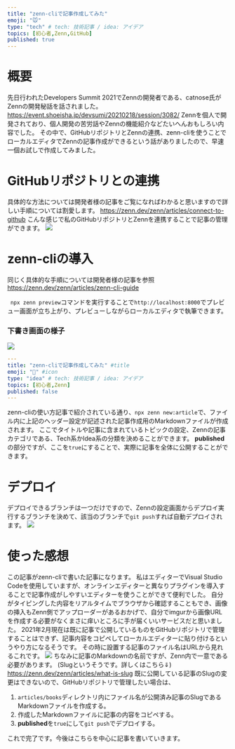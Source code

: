 ```yaml
---
title: "zenn-cliで記事作成してみた"
emoji: "🐭"
type: "tech" # tech: 技術記事 / idea: アイデア
topics: [初心者,Zenn,GitHub]
published: true
---
```

# 概要
先日行われたDevelopers Summit 2021でZennの開発者である、catnose氏がZennの開発秘話を話されました。
https://event.shoeisha.jp/devsumi/20210218/session/3082/
Zennを個人で開発されており、個人開発の苦労話やZennの機能紹介などたいへんおもしろい内容でした。
その中で、GitHubリポジトリとZennの連携、zenn-cliを使うことでローカルエディタでZennの記事作成ができるという話がありましたので、早速一個お試しで作成してみました。

# GitHubリポジトリとの連携
具体的な方法については開発者様の記事をご覧になればわかると思いますので詳しい手順については割愛します。
https://zenn.dev/zenn/articles/connect-to-github
こんな感じで私のGitHubリポジトリとZennを連携することで記事の管理ができます。
![](https://storage.googleapis.com/zenn-user-upload/no78w5u2tf85f0vjed3i1183uf7z)

# zenn-cliの導入
同じく具体的な手順については開発者様の記事を参照
https://zenn.dev/zenn/articles/zenn-cli-guide

` npx zenn preview`コマンドを実行することで`http://localhost:8000`でプレビュー画面が立ち上がり、プレビューしながらローカルエディタで執筆できます。

### 下書き画面の様子
![](https://storage.googleapis.com/zenn-user-upload/vvj51qf1nkj3vbcq6z08cuz6x2ji)

```yaml
---
title: "zenn-cliで記事作成してみた" #title
emoji: "🐁" #icon
type: "idea" # tech: 技術記事 / idea: アイデア
topics: [初心者,Zenn]
published: false
---
```

zenn-cliの使い方記事で紹介されている通り、`npx zenn new:article`で、ファイル内に上記のヘッダー設定が記述された記事作成用のMarkdownファイルが作成されます。
ここでタイトルや記事に含まれているトピックの設定、Zennの記事カテゴリである、Tech系かIdea系の分類を決めることができます。
**published**の部分ですが、ここを`true`にすることで、実際に記事を全体に公開することができます。

# デプロイ
デプロイできるブランチは一つだけですので、Zennの設定画面からデプロイ実行するブランチを決めて、該当のブランチで`git push`すれば自動デプロイされます。
![](https://storage.googleapis.com/zenn-user-upload/vc06ql2xnwo5n9tcgi2qbk4a9i1e)

# 使った感想
この記事がzenn-cliで書いた記事になります。
私はエディターでVisual Studio Codeを使用していますが、オンラインエディターと異なりプラグインを導入することで記事作成がしやすいエディターを使うことができて便利でした。
自分がタイピングした内容をリアルタイムでブラウザから確認することもでき、画像の挿入もZenn側でアップローダーがあるおかげで、自分でimgurから画像URLを作成する必要がなくまさに痒いところに手が届くいいサービスだと思いました。
2021年2月現在は既に記事で公開しているものをGitHubリポジトリで管理することはできず、記事内容をコピペしてローカルエディターに貼り付けるというやり方になるそうです。
その時に設置する記事のファイル名はURLから見れるこれです。
![](https://storage.googleapis.com/zenn-user-upload/bbgts9c54qos0cehtvipvlwelpyl)
ちなみに記事のMarkdownの名前ですが、Zenn内で一意である必要があります。
(Slugというそうです。詳しくはこちら⇓)
https://zenn.dev/zenn/articles/what-is-slug
既に公開している記事のSlugの変更はできないので、GitHubリポジトリで管理したい場合は、

1. `articles/books`ディレクトリ内にファイル名が公開済み記事のSlugであるMarkdownファイルを作成する。
2. 作成したMarkdownファイルに記事の内容をコピペする。
3. **published**を`true`にして`git push`でデプロイする。

これで完了です。今後はこちらを中心に記事を書いていきます。